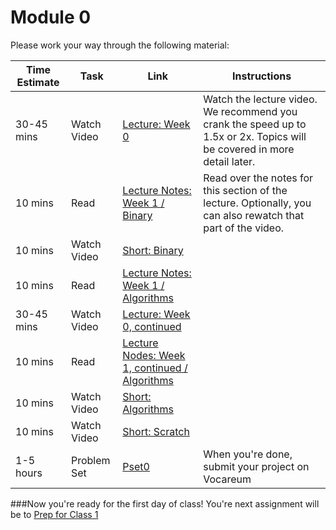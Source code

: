 # Module 0

Please work your way through the following material:

Time Estimate | Task | Link | Instructions
--------------|------|------|-------------
30-45 mins | Watch Video | [Lecture: Week 0](https://youtube.com/watch?v=zFenJJtAEzE) | Watch the lecture video. We recommend you crank the speed up to 1.5x or 2x. Topics will be covered in more detail later.
10 mins | Read | [Lecture Notes: Week 1 / Binary](http://cdn.cs50.net/2015/fall/lectures/0/w/notes0w/notes0w.html#binary) | Read over the notes for this section of the lecture. Optionally, you can also rewatch that part of the video.
10 mins | Watch Video | [Short: Binary](http://cs50.tv/2012/fall/shorts/binary/binary-720p.mp4)
10 mins | Read | [Lecture Notes: Week 1 / Algorithms](http://cdn.cs50.net/2015/fall/lectures/0/w/notes0w/notes0w.html#algorithms)
30-45 mins | Watch Video | [Lecture: Week 0, continued](https://youtube.com/watch?v=UuFWYOnHwGM)
10 mins | Read | [Lecture Nodes: Week 1, continued / Algorithms](http://cdn.cs50.net/2015/fall/lectures/0/f/notes0f/notes0f.html#algorithms)
10 mins | Watch Video | [Short: Algorithms](http://cs50.tv/2012/fall/shorts/algorithms/algorithms-720p.mp4)
10 mins | Watch Video | [Short: Scratch](http://cs50.tv/2013/fall/shorts/scratch/scratch-720p.mp4)
1-5 hours | Problem Set | [Pset0](http://cdn.cs50.net/2015/fall/psets/0/pset0/pset0.html) | When you're done, submit your project on Vocareum

###Now you're ready for the first day of class! You're next assignment will be to [Prep for Class 1](./cs50/unit1-fundamentals/module1/materials/class1-prep)
